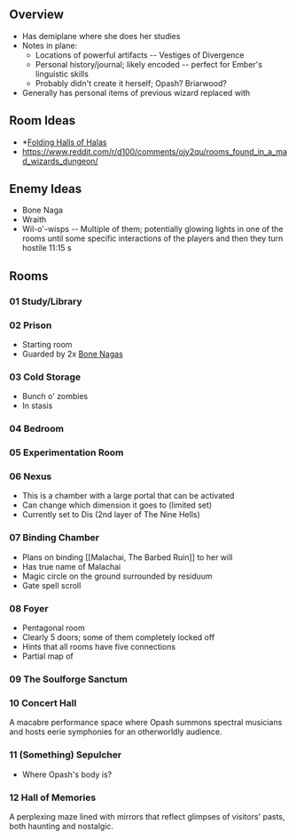 
## Overview

* Has demiplane where she does her studies
* Notes in plane:
	* Locations of powerful artifacts -- Vestiges of Divergence
	* Personal history/journal; likely encoded -- perfect for Ember's linguistic skills
	* Probably didn't create it herself; Opash? Briarwood?
* Generally has personal items of previous wizard replaced with 

## Room Ideas
* *[Folding Halls of Halas](https://criticalrole.miraheze.org/wiki/Folding_Halls_of_Halas#/media/File:Folding_Halls_-_CRA.png)
* https://www.reddit.com/r/d100/comments/ojy2qu/rooms_found_in_a_mad_wizards_dungeon/

## Enemy Ideas
* Bone Naga
* Wraith
* Wil-o'-wisps -- Multiple of them; potentially glowing lights in one of the rooms until some specific interactions of the players and then they turn hostile
11:15 s

## Rooms

### 01 Study/Library

### 02 Prison

* Starting room
* Guarded by 2x [Bone Nagas](https://www.dndbeyond.com/monsters/17118-bone-naga)

### 03 Cold Storage

* Bunch o' zombies
* In stasis
### 04 Bedroom

### 05 Experimentation Room

### 06 Nexus

* This is a chamber with a large portal that can be activated
* Can change which dimension it goes to (limited set)
* Currently set to Dis (2nd layer of The Nine Hells)

### 07 Binding Chamber
* Plans on binding [[Malachai, The Barbed Ruin]] to her will
* Has true name of Malachai
* Magic circle on the ground surrounded by residuum
* Gate spell scroll

### 08 Foyer

* Pentagonal room
* Clearly 5 doors; some of them completely locked off
* Hints that all rooms have five connections
* Partial map of 

### 09 The Soulforge Sanctum

### 10 Concert Hall

A macabre performance space where Opash summons spectral musicians and hosts eerie symphonies for an otherworldly audience.

### 11 (Something) Sepulcher

* Where Opash's body is?

### 12 Hall of Memories

A perplexing maze lined with mirrors that reflect glimpses of visitors' pasts, both haunting and nostalgic.


